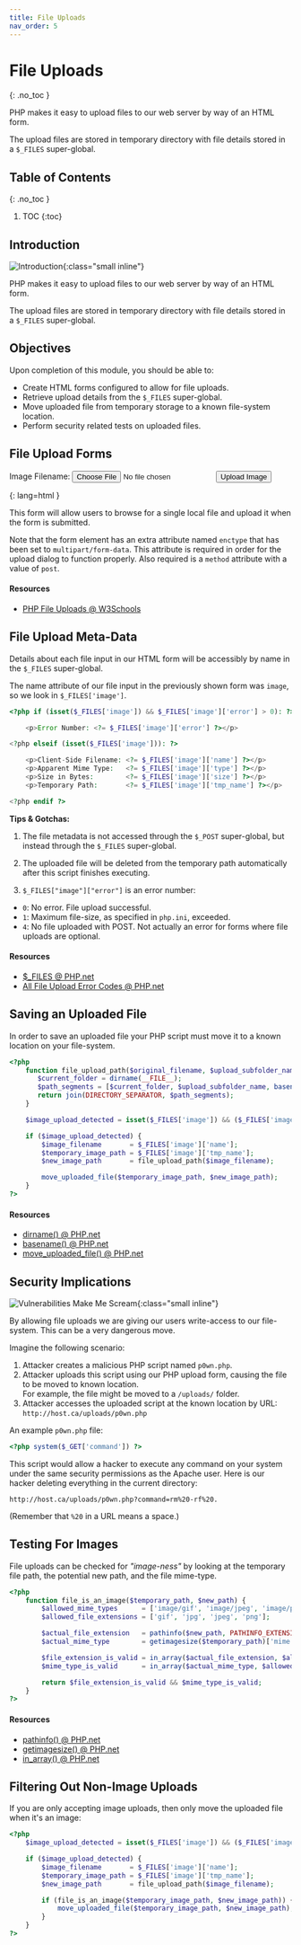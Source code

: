 ```yaml
---
title: File Uploads
nav_order: 5
---
```


<!-- prettier-ignore-start -->
# File Uploads 
{: .no_toc }

PHP makes it easy to upload files to our web server by way of an HTML form.

The upload files are stored in temporary directory with file details stored in a `$_FILES` super-global.

## Table of Contents
{: .no_toc }

1. TOC
{:toc}

<!-- prettier-ignore-end -->

## Introduction

![Introduction](Upload.png){:class="small inline"}

PHP makes it easy to upload files to our web server by way of an HTML form.

The upload files are stored in temporary directory with file details stored in a `$_FILES` super-global.

## Objectives

Upon completion of this module, you should be able to:

- Create HTML forms configured to allow for file uploads.
- Retrieve upload details from the `$_FILES` super-global.
- Move uploaded file from temporary storage to a known file-system location.
- Perform security related tests on uploaded files.

## File Upload Forms

<!DOCTYPE html>
<html>
    <head><title>File Upload Form</title></head>
<body>
    <form method="post" enctype="multipart/form-data">
        <label for="image">Image Filename:</label>
        <input type="file" name="image" id="image">
        <input type="submit" name="submit" value="Upload Image">
    </form>
</body>
</html>
{: lang=html }

This form will allow users to browse for a single local file and upload it when the form is submitted.

Note that the form element has an extra attribute named `enctype` that has been set to `multipart/form-data`. This attribute is required in order for the upload dialog to function properly. Also required is a `method` attribute with a value of `post`.

#### Resources

- [PHP File Uploads @ W3Schools](http://www.w3schools.com/php/php_file_upload.asp)

## File Upload Meta-Data

Details about each file input in our HTML form will be accessibly by name in the `$_FILES` super-global.

The name attribute of our file input in the previously shown form was `image`, so we look in `$_FILES['image']`.

```php
<?php if (isset($_FILES['image']) && $_FILES['image']['error'] > 0): ?>

    <p>Error Number: <?= $_FILES['image']['error'] ?></p>

<?php elseif (isset($_FILES['image'])): ?>

    <p>Client-Side Filename: <?= $_FILES['image']['name'] ?></p>
    <p>Apparent Mime Type:   <?= $_FILES['image']['type'] ?></p>
    <p>Size in Bytes:        <?= $_FILES['image']['size'] ?></p>
    <p>Temporary Path:       <?= $_FILES['image']['tmp_name'] ?></p>

<?php endif ?>
```

**Tips & Gotchas:**

1. The file metadata is not accessed through the `$_POST` super-global, but instead through the `$_FILES` super-global.

2. The uploaded file will be deleted from the temporary path automatically after this script finishes executing.

3. `$_FILES["image"]["error"]` is an error number:

- `0`: No error. File upload successful.
- `1`: Maximum file-size, as specified in `php.ini`, exceeded.
- `4`: No file uploaded with POST. Not actually an error for forms where file uploads are optional.

#### Resources

- [$\_FILES @ PHP.net](https://php.net/manual/en/reserved.variables.files.php)
- [All File Upload Error Codes @ PHP.net](https://php.net/manual/en/features.file-upload.errors.php)

## Saving an Uploaded File

In order to save an uploaded file your PHP script must move it to a known location on your file-system.

```php
<?php
    function file_upload_path($original_filename, $upload_subfolder_name = 'uploads') {
       $current_folder = dirname(__FILE__);
       $path_segments = [$current_folder, $upload_subfolder_name, basename($original_filename)];
       return join(DIRECTORY_SEPARATOR, $path_segments);
    }

    $image_upload_detected = isset($_FILES['image']) && ($_FILES['image']['error'] === 0);

    if ($image_upload_detected) {
        $image_filename       = $_FILES['image']['name'];
        $temporary_image_path = $_FILES['image']['tmp_name'];
        $new_image_path       = file_upload_path($image_filename);

        move_uploaded_file($temporary_image_path, $new_image_path);
    }
?>
```

#### Resources

- [dirname() @ PHP.net](https://php.net/manual/en/function.dirname.php)
- [basename() @ PHP.net](https://php.net/manual/en/function.basename.php)
- [move_uploaded_file() @ PHP.net](https://php.net/manual/en/function.move-uploaded-file.php)

## Security Implications

![Vulnerabilities Make Me Scream](NUCLEAR_DANGER.png){:class="small inline"}

By allowing file uploads we are giving our users write-access to our file-system. This can be a very dangerous move.

Imagine the following scenario:

1. Attacker creates a malicious PHP script named `p0wn.php`.
2. Attacker uploads this script using our PHP upload form, causing the file to be moved to known location.  
   For example, the file might be moved to a `/uploads/` folder.
3. Attacker accesses the uploaded script at the known location by URL:  
   `http://host.ca/uploads/p0wn.php`

An example `p0wn.php` file:

```php
<?php system($_GET['command']) ?>
```

This script would allow a hacker to execute any command on your system under the same security permissions as the Apache user. Here is our hacker deleting everything in the current directory:

`http://host.ca/uploads/p0wn.php?command=rm%20-rf%20.`

(Remember that `%20` in a URL means a space.)

## Testing For Images

File uploads can be checked for _"image-ness"_ by looking at the temporary file path, the potential new path, and the file mime-type.

```php
<?php
    function file_is_an_image($temporary_path, $new_path) {
        $allowed_mime_types      = ['image/gif', 'image/jpeg', 'image/png'];
        $allowed_file_extensions = ['gif', 'jpg', 'jpeg', 'png'];

        $actual_file_extension   = pathinfo($new_path, PATHINFO_EXTENSION);
        $actual_mime_type        = getimagesize($temporary_path)['mime'];

        $file_extension_is_valid = in_array($actual_file_extension, $allowed_file_extensions);
        $mime_type_is_valid      = in_array($actual_mime_type, $allowed_mime_types);

        return $file_extension_is_valid && $mime_type_is_valid;
    }
?>
```

#### Resources

- [pathinfo() @ PHP.net](https://php.net/manual/en/function.pathinfo.php)
- [getimagesize() @ PHP.net](https://php.net/manual/en/function.getimagesize.php)
- [in_array() @ PHP.net](https://php.net/manual/en/function.in-array.php)

## Filtering Out Non-Image Uploads

If you are only accepting image uploads, then only move the uploaded file when it's an image:

```php
<?php
    $image_upload_detected = isset($_FILES['image']) && ($_FILES['image']['error'] === 0);

    if ($image_upload_detected) {
        $image_filename       = $_FILES['image']['name'];
        $temporary_image_path = $_FILES['image']['tmp_name'];
        $new_image_path       = file_upload_path($image_filename);

        if (file_is_an_image($temporary_image_path, $new_image_path)) {
            move_uploaded_file($temporary_image_path, $new_image_path);
        }
    }
?>
```
